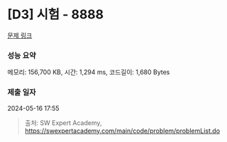 # [D3] 시험 - 8888 

[문제 링크](https://swexpertacademy.com/main/code/problem/problemDetail.do?contestProbId=AW45RuSae2gDFAQ7) 

### 성능 요약

메모리: 156,700 KB, 시간: 1,294 ms, 코드길이: 1,680 Bytes

### 제출 일자

2024-05-16 17:55



> 출처: SW Expert Academy, https://swexpertacademy.com/main/code/problem/problemList.do